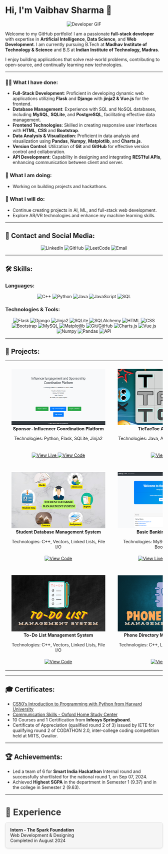 # Hi, I'm Vaibhav Sharma 👋

<p align="center">
  <img src="https://user-images.githubusercontent.com/74038190/219923823-bf1ce878-c6b8-4faa-be07-93e6b1006521.gif" alt="Developer GIF" width="600px">
</p>

Welcome to my GitHub portfolio! I am a passionate **full-stack developer** with expertise in **Artificial Intelligence**, **Data Science**, and **Web Development**. I am currently pursuing B.Tech at **Madhav Institute of Technology & Science** and B.S at **Indian Institute of Technology, Madras**.

I enjoy building applications that solve real-world problems, contributing to open-source, and continually learning new technologies.

---

### 👨‍💻 What I have done:

- **Full-Stack Development**: Proficient in developing dynamic web applications utilizing **Flask** and **Django** with **jinja2 & Vue.js** for the frontend.
- **Database Management**: Experience with SQL and NoSQL databases, including **MySQL**, **SQLite**, and **PostgreSQL**, facilitating effective data management.
- **Frontend Technologies**: Skilled in creating responsive user interfaces with **HTML**, **CSS** and **Bootstrap**.
- **Data Analysis & Visualization**: Proficient in data analysis and visualization using **Pandas**, **Numpy**, **Matplotlib**, and **Charts.js**.
- **Version Control**: Utilization of **Git** and **GitHub** for effective version control and collaboration.
- **API Development**: Capability in designing and integrating **RESTful APIs**, enhancing communication between client and server.

### 🌱 What I am doing:

- Working on building projects and hackathons.

### 🚀 What I will do:

- Continue creating projects in AI, ML, and full-stack web development.
- Explore AR/VR technologies and enhance my machine learning skills.

---

## 🔗 Contact and Social Media:

<p align="center">
  <a href="https://www.linkedin.com/in/itsVaibhavSharma" target="_blank" style="text-decoration:none;">
    <img src="https://img.shields.io/badge/LinkedIn-0077B5?style=for-the-badge&logo=linkedin&logoColor=white" alt="LinkedIn">
  </a>
  <a href="https://github.com/itsVaibhavSharma" target="_blank" style="text-decoration:none;">
    <img src="https://img.shields.io/badge/GitHub-181717?style=for-the-badge&logo=github" alt="GitHub">
  </a>
  <a href="https://leetcode.com/u/itsVaibhavSharma/" target="_blank" style="text-decoration:none;">
    <img src="https://img.shields.io/badge/LeetCode-FFA116?style=for-the-badge&logo=leetcode&logoColor=black" alt="LeetCode">
  </a>
  <a href="mailto:itsVaibhavSharma007@gmail.com" style="text-decoration:none;">
    <img src="https://img.shields.io/badge/Email-D14836?style=for-the-badge&logo=gmail&logoColor=white" alt="Email">
  </a>
</p>

---

## 🛠️ Skills:

### Languages:

<p align="center">
  <img src="https://img.shields.io/badge/C++-00599C?style=for-the-badge&logo=c%2B%2B&logoColor=white" alt="C++" style="cursor: pointer;">
  <img src="https://img.shields.io/badge/Python-3776AB?style=for-the-badge&logo=python&logoColor=white" alt="Python" style="cursor: pointer;">
  <img src="https://img.shields.io/badge/Java-007396?style=for-the-badge&logo=java&logoColor=white" alt="Java" style="cursor: pointer;">
  <img src="https://img.shields.io/badge/JavaScript-323330?style=for-the-badge&logo=javascript&logoColor=f7df1e" alt="JavaScript" style="cursor: pointer;">
  <img src="https://img.shields.io/badge/SQL-336791?style=for-the-badge&logo=postgresql&logoColor=white" alt="SQL" style="cursor: pointer;">
</p>

### Technologies & Tools:

<p align="center">
  <img src="https://img.shields.io/badge/Flask-000000?style=for-the-badge&logo=flask&logoColor=white" alt="Flask" style="cursor: pointer;">
<img src="https://img.shields.io/badge/Django-092E20?style=for-the-badge&logo=django&logoColor=white" alt="Django" style="cursor: pointer;">
<img src="https://img.shields.io/badge/Jinja2-000000?style=for-the-badge" alt="Jinja2" style="cursor: pointer;">
<img src="https://img.shields.io/badge/SQLite-003B57?style=for-the-badge&logo=sqlite&logoColor=white" alt="SQLite" style="cursor: pointer;">
<img src="https://img.shields.io/badge/SQLAlchemy-4B8BBE?style=for-the-badge" alt="SQLAlchemy" style="cursor: pointer;">
<img src="https://img.shields.io/badge/HTML-E34F26?style=for-the-badge&logo=html5&logoColor=white" alt="HTML" style="cursor: pointer;">
<img src="https://img.shields.io/badge/CSS-1572B6?style=for-the-badge&logo=css3&logoColor=white" alt="CSS" style="cursor: pointer;">
<img src="https://img.shields.io/badge/Bootstrap-563D7C?style=for-the-badge&logo=bootstrap&logoColor=white" alt="Bootstrap" style="cursor: pointer;">
<img src="https://img.shields.io/badge/MySQL-4479A1?style=for-the-badge&logo=mysql&logoColor=white" alt="MySQL" style="cursor: pointer;">
<img src="https://img.shields.io/badge/Matplotlib-003B57?style=for-the-badge" alt="Matplotlib" style="cursor: pointer;">
<img src="https://img.shields.io/badge/Git/GitHub-F05032?style=for-the-badge&logo=git&logoColor=white" alt="Git/GitHub" style="cursor: pointer;">
<img src="https://img.shields.io/badge/Charts.js-F3B30C?style=for-the-badge" alt="Charts.js" style="cursor: pointer;">
<img src="https://img.shields.io/badge/Vue.js-42B883?style=for-the-badge&logo=vue.js&logoColor=white" alt="Vue.js" style="cursor: pointer;">
<img src="https://img.shields.io/badge/Numpy-013243?style=for-the-badge" alt="Numpy" style="cursor: pointer;">
<img src="https://img.shields.io/badge/Pandas-150458?style=for-the-badge" alt="Pandas" style="cursor: pointer;">
<img src="https://img.shields.io/badge/API-4D9F22?style=for-the-badge" alt="API" style="cursor: pointer;">

</p>

---

## 📂 Projects:

<div align="center">

  <table style="width: 100%; max-width: 800px; margin: auto;">
    <tr>
      <!-- First Project -->
      <td style="width: 50%; text-align: center; padding: 20px;">
        <img src="files/iescp.png" alt="Sponsor-Influencer Coordination Platform" style="margin-top: 5px; min-width: 300px;width: 300px; height: 180px;"><br>
        <strong>Sponsor-Influencer Coordination Platform</strong><br>
        <p style="min-height: 40px;">Technologies: Python, Flask, SQLite, Jinja2</p>
        <div>
          <a href="https://iescp.vercel.app">
            <img src="https://img.shields.io/badge/View%20Live-009688?style=for-the-badge" alt="View Live">
          </a>
          <a href="https://github.com/itsVaibhavSharma/IESCP">
            <img src="https://img.shields.io/badge/View%20Code-181717?style=for-the-badge&logo=github" alt="View Code">
          </a>
        </div>
      </td>

  <!-- Second Project -->
  <td style="width: 50%; text-align: center; padding: 20px;">
        <img src="files/tictactoe.jpg" alt="TicTacToe Android Game" style="margin-top: 5px; min-width: 300px;width: 300px; height: 180px;"><br>
        <strong>TicTacToe Android Game</strong><br>
        <p style="min-height: 40px;">Technologies: Java, Android Studio, Firebase</p>
        <div>
          <a href="https://github.com/itsVaibhavSharma/TicTacToe">
            <img src="https://img.shields.io/badge/View%20Code-181717?style=for-the-badge&logo=github" alt="View Code">
          </a>
        </div>
      </td>
    </tr>

  <tr>
      <!-- Third Project -->
      <td style="width: 50%; text-align: center; padding: 20px;">
        <img src="files/sdms.jpg" alt="Student Database Management System" style="margin-top: 5px; min-width: 300px;width: 300px; height: 180px;"><br>
        <strong>Student Database Management System</strong><br>
        <p style="min-height: 40px;">Technologies: C++, Vectors, Linked Lists, File I/O</p>
        <div>
          <a href="https://github.com/itsVaibhavSharma/Student-Database-Management-System">
            <img src="https://img.shields.io/badge/View%20Code-181717?style=for-the-badge&logo=github" alt="View Code">
          </a>
        </div>
      </td>

  <!-- Fourth Project -->
  <td style="width: 50%; text-align: center; padding: 20px;">
        <img src="files/bba.png" alt="Basic Banking Application" style="margin-top: 5px; min-width: 300px;width: 300px; height: 180px;"><br>
        <strong>Basic Banking Application</strong><br>
        <p style="min-height: 40px;">Technologies: MySQL, Node.js, Express, Bootstrap</p>
        <div>
          <a href="https://basic-banking-application-mocha.vercel.app/">
            <img src="https://img.shields.io/badge/View%20Live-009688?style=for-the-badge" alt="View Live">
          </a>
          <a href="https://github.com/itsVaibhavSharma/Phone-Directory-Management-System">
            <img src="https://img.shields.io/badge/View%20Code-181717?style=for-the-badge&logo=github" alt="View Code">
          </a>
        </div>
      </td>
    </tr>

  <tr>
      <!-- Fifth Project -->
      <td style="width: 50%; text-align: center; padding: 20px;">
        <img src="files/TO-DO LIST.png" alt="To-Do List Management System" style=" margin-top: 5px; min-width: 300px;width: 300px; height: 180px;"><br>
        <strong>To-Do List Management System</strong><br>
        <p style="min-height: 40px;">Technologies: C++, Vectors, Linked Lists, File I/O</p>
        <div>
          <a href="https://github.com/itsVaibhavSharma/To-Do-List-Management-System">
            <img src="https://img.shields.io/badge/View%20Code-181717?style=for-the-badge&logo=github" alt="View Code">
          </a>
        </div>
      </td>

  <!-- Sixth Project -->
  <td style="width: 50%; text-align: center; padding: 20px;">
        <img src="files/PHONEdir.png" alt="Phone Directory Management System" style="margin-top: 5px; min-width: 300px;width: 300px; height: 180px;"><br>
        <strong>Phone Directory Management System</strong><br>
        <p style="min-height: 40px;">Technologies: C++, Linked List, File I/O, CSV</p>
        <div>
          <a href="https://github.com/itsVaibhavSharma/Phone-Directory-Management-System">
            <img src="https://img.shields.io/badge/View%20Code-181717?style=for-the-badge&logo=github" alt="View Code">
          </a>
        </div>
      </td>
    </tr>
  </table>

</div>

---

## 🎓 Certificates:

- [CS50’s Introduction to Programming with Python from Harvard University](https://certificates.cs50.io/fe81723e-d4e4-4fca-a03e-535eff7fc93e.pdf?size=letter)
- [Communication Skills - Oxford Home Study Center](https://oxford-home-study-link.com)
- 10 Courses and 1 Certification from **Infosys Springboard**.
- Certificate of Appreciation (qualified round 2 of 3) issued by IETE for qualifying round 2 of CODATHON 2.0, inter-college
  coding competition held at MITS, Gwalior.

---

## 🏆 Achievements:

- Led a team of 6 for **Smart India Hackathon** Internal round and successfully shortlisted for the national round 1, on Sep 07, 2024.
- Achieved **Highest SGPA** in the department in Semester 1 (9.37) and in the college in Semester 2 (9.63).

---

<h2 style="font-size: 2em; margin-bottom: 15px; color: #333;">💼 Experience</h2>

<div style="margin: 10px 0; padding: 15px; border: 1px solid #e0e0e0; border-radius: 8px; background-color: #f5f5f5; box-shadow: 0 2px 5px rgba(0, 0, 0, 0.1);">
  <strong>Intern - The Spark Foundation</strong>
  <br>Web Development & Designing
  <br>Completed in August 2024
</div>
